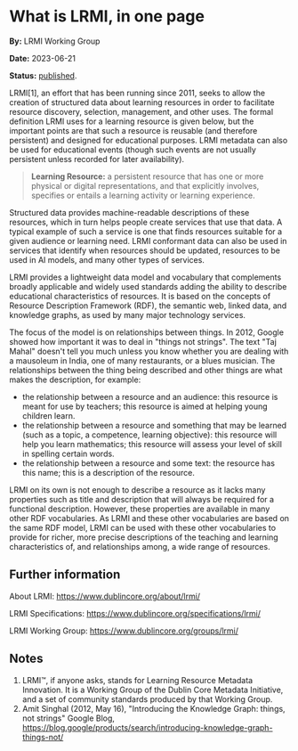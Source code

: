 # What is LRMI, in one page

**By:** LRMI Working Group

**Date:** 2023-06-21

**Status:** [published](https://www.dublincore.org/specifications/lrmi/resources/one-page/).

LRMI[1], an effort that has been running since 2011, seeks to allow the creation of structured data about learning resources in order to facilitate resource discovery, selection, management, and other uses. The formal definition LRMI uses for a learning resource is given below, but the important points are that such a resource is reusable (and therefore persistent) and designed for educational purposes. LRMI metadata can also be used for educational events (though such events are not usually persistent unless recorded for later availability).

> **Learning Resource:**  a persistent resource that has one or more physical or digital representations, and that explicitly involves, specifies or entails a learning activity or learning experience.

Structured data provides machine-readable descriptions of these resources, which in turn helps people create services that use that data. A typical example of such a service is one that finds resources suitable for a given audience or learning need. LRMI conformant data can also be used in services that identify when resources should be updated, resources to be used in AI models, and many other types of services.

LRMI provides a lightweight data model and vocabulary that complements broadly applicable and widely used standards adding the ability to describe educational characteristics of resources. It is based on the concepts of Resource Description Framework (RDF), the semantic web, linked data, and knowledge graphs, as used by many major technology services.

The focus of the model is on relationships between things. In 2012, Google showed how important it was to deal in "things not strings". The text "Taj Mahal" doesn't tell you much unless you know whether you are dealing with a mausoleum in India, one of many restaurants, or a blues musician. The relationships between the thing being described and other things are what makes the description, for example:

* the relationship between a resource and an audience: this resource is meant for use by teachers; this resource is aimed at helping young children learn.
* the relationship between a resource and something that may be learned (such as a topic, a competence, learning objective): this resource will help you learn mathematics; this resource will assess your level of skill in spelling certain words.
* the relationship between a resource and some text: the resource has this name; this is a description of the resource.

LRMI on its own is not enough to describe a resource as it lacks many properties such as title and description that will always be required for a functional description. However, these properties are available in many other RDF vocabularies. As LRMI and these other vocabularies are based on the same RDF model, LRMI can be used with these other vocabularies to provide for richer, more precise descriptions of the teaching and learning characteristics of, and relationships among, a wide range of resources.

## Further information 
About LRMI: https://www.dublincore.org/about/lrmi/

LRMI Specifications: https://www.dublincore.org/specifications/lrmi/

LRMI Working Group: https://www.dublincore.org/groups/lrmi/

## Notes
1. LRMI™, if anyone asks, stands for Learning Resource Metadata Innovation. It is a Working Group of the Dublin Core Metadata Initiative, and a set of community standards produced by that Working Group.
2.  Amit Singhal (2012, May 16), "Introducing the Knowledge Graph: things, not strings" Google Blog, https://blog.google/products/search/introducing-knowledge-graph-things-not/
